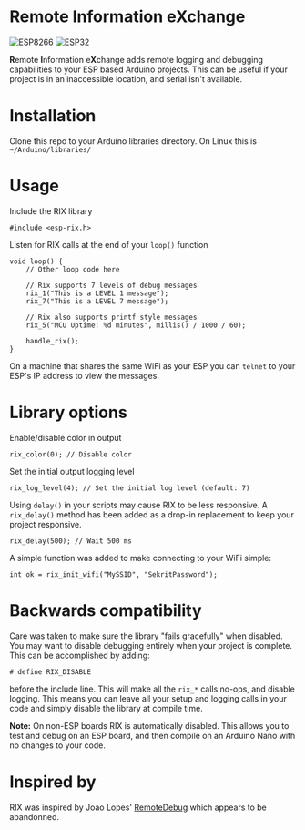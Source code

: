 # Remote Information eXchange

[![ESP8266](https://img.shields.io/badge/ESP-8266-000000.svg?longCache=true&style=flat&colorA=CC101F)](https://www.espressif.com/en/products/socs/esp8266)
[![ESP32](https://img.shields.io/badge/ESP-32-000000.svg?longCache=true&style=flat&colorA=CC101F)](https://www.espressif.com/en/products/socs/esp32)

**R**emote **I**nformation e**X**change adds remote logging and debugging
capabilities to your ESP based Arduino projects. This can be useful if
your project is in an inaccessible location, and serial isn't available.

# Installation

Clone this repo to your Arduino libraries directory. On Linux this is
`~/Arduino/libraries/`

# Usage

Include the RIX library

    #include <esp-rix.h>

Listen for RIX calls at the end of your `loop()` function

    void loop() {
        // Other loop code here

        // Rix supports 7 levels of debug messages
        rix_1("This is a LEVEL 1 message");
        rix_7("This is a LEVEL 7 message");

        // Rix also supports printf style messages
        rix_5("MCU Uptime: %d minutes", millis() / 1000 / 60);

        handle_rix();
    }

On a machine that shares the same WiFi as your ESP you can `telnet` to your
ESP's IP address to view the messages.

# Library options

Enable/disable color in output

    rix_color(0); // Disable color

Set the initial output logging level

    rix_log_level(4); // Set the initial log level (default: 7)

Using `delay()` in your scripts may cause RIX to be less responsive. A
`rix_delay()` method has been added as a drop-in replacement to keep your
project responsive.

    rix_delay(500); // Wait 500 ms

A simple function was added to make connecting to your WiFi simple:

    int ok = rix_init_wifi("MySSID", "SekritPassword");

# Backwards compatibility

Care was taken to make sure the library "fails gracefully" when disabled. You
may want to disable debugging entirely when your project is complete. This can
be accomplished by adding:

    # define RIX_DISABLE

before the include line. This will make all the `rix_*` calls no-ops, and
disable logging. This means you can leave all your setup and logging calls in
your code and simply disable the library at compile time.

**Note:** On non-ESP boards RIX is automatically disabled. This allows you to
test and debug on an ESP board, and then compile on an Arduino Nano with no
changes to your code.

# Inspired by

RIX was inspired by Joao Lopes' [RemoteDebug](https://github.com/JoaoLopesF/RemoteDebug)
which appears to be abandonned.
